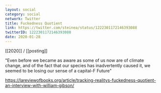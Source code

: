 ```yaml
---
layout: social
category: social
network: Twitter
title: Fuckedness Quotient
link: https://twitter.com/steinea/status/1222301172146393088
twitterID: 1222301172146393088
date: 2020-01-28
---
```


[[2020]] / [[posting]]

"Even before we became as aware as some of us now are of climate change, and of the fact that our species has inadvertently caused it, we seemed to be losing our sense of a capital-F Future"

<https://lareviewofbooks.org/article/tracking-realitys-fuckedness-quotient-an-interview-with-william-gibson/>
